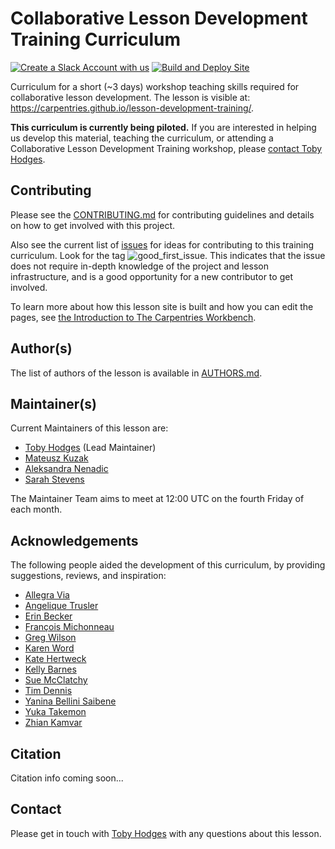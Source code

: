 # Collaborative Lesson Development Training Curriculum

[![Create a Slack Account with us](https://img.shields.io/badge/Create_Slack_Account-The_Carpentries-071159.svg)](https://slack-invite.carpentries.org/)
[![Build and Deploy Site](https://github.com/carpentries/lesson-development-training/actions/workflows/sandpaper-main.yaml/badge.svg)](https://github.com/carpentries/lesson-development-training/actions/workflows/sandpaper-main.yaml)

Curriculum for a short (~3 days) workshop teaching skills required for
collaborative lesson development. The lesson is visible at: https://carpentries.github.io/lesson-development-training/.

**This curriculum is currently being piloted.**
If you are interested in helping us develop this material,
teaching the curriculum,
or attending a Collaborative Lesson Development Training workshop,
please [contact Toby Hodges](mailto:tobyhodges@carpentries.org).


## Contributing

Please see the [CONTRIBUTING.md](CONTRIBUTING.md) for contributing guidelines and details on how to get involved with this project.

Also see the current list of [issues](https://github.com/carpentries/lesson-development-training/issues)
for ideas for contributing to this training curriculum. Look for the tag ![good_first_issue](https://img.shields.io/badge/-good%20first%20issue-gold.svg).
This indicates that the issue does not require in-depth knowledge of the project
and lesson infrastructure,
and is a good opportunity for a new contributor to get involved.

To learn more about how this lesson site is built and how you can edit the pages, see [the Introduction to The Carpentries Workbench][sandpaper-docs].

## Author(s)
The list of authors of the lesson is available in [AUTHORS.md](AUTHORS.md).

## Maintainer(s)

Current Maintainers of this lesson are:

* [Toby Hodges](https://github.com/tobyhodges) (Lead Maintainer)
* [Mateusz Kuzak](https://github.com/mkuzak)
* [Aleksandra Nenadic](https://github.com/anenadic)
* [Sarah Stevens](https://github.com/sstevens2)

The Maintainer Team aims to meet at 12:00 UTC on the fourth Friday of each month.

## Acknowledgements

The following people aided the development of this curriculum,
by providing suggestions, reviews, and inspiration:

* [Allegra Via](https://github.com/allegravia)
* [Angelique Trusler](https://github.com/elletjies)
* [Erin Becker](https://github.com/erinbecker)
* [François Michonneau](https://github.com/fmichonneau)
* [Greg Wilson](https://github.com/gvwilson)
* [Karen Word](https://github.com/karenword)
* [Kate Hertweck](https://github.com/k8hertweck)
* [Kelly Barnes](https://github.com/klbarnes20)
* [Sue McClatchy](https://github.com/smcclatchy)
* [Tim Dennis](https://github.com/jt14den)
* [Yanina Bellini Saibene](https://github.com/yabellini)
* [Yuka Takemon](https://github.com/ytakemon)
* [Zhian Kamvar](https://github.com/zkamvar)

## Citation

Citation info coming soon...

## Contact

Please get in touch with [Toby Hodges](tobyhodges@carpentries.org) with any questions about this lesson.

[sandpaper-docs]: https://carpentries.github.io/sandpaper-docs/

